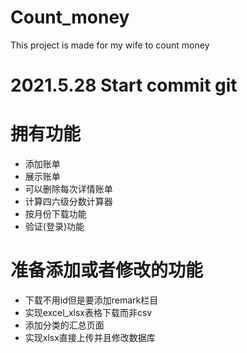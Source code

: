 # Count_money
This project is made for my wife to count money

# 2021.5.28 Start commit git
# 拥有功能
+ 添加账单
+ 展示账单
+ 可以删除每次详情账单
+ 计算四六级分数计算器
+ 按月份下载功能
+ 验证(登录)功能

# 准备添加或者修改的功能
+ 下载不用id但是要添加remark栏目
+ 实现excel_xlsx表格下载而非csv
+ 添加分类的汇总页面
+ 实现xlsx直接上传并且修改数据库
